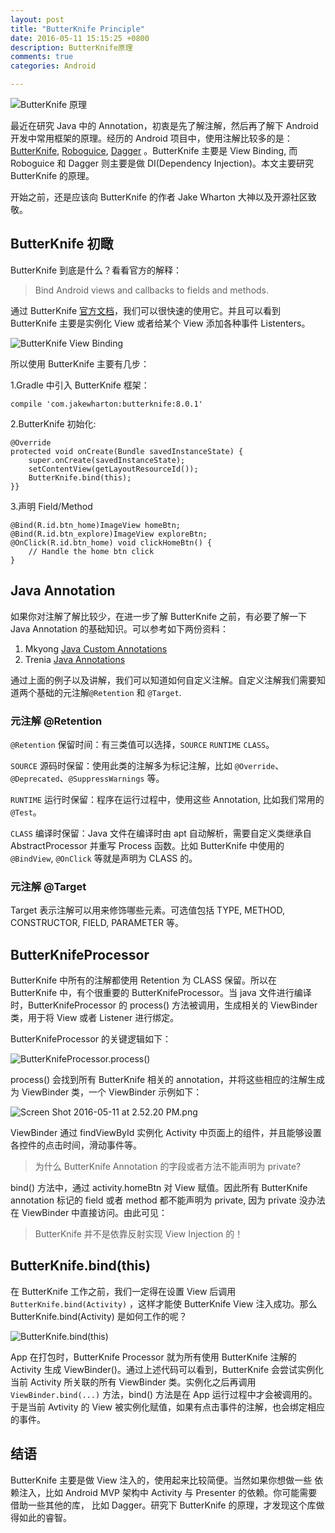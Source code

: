 ```yaml
---
layout: post
title: "ButterKnife Principle"
date: 2016-05-11 15:15:25 +0800
description: ButterKnife原理
comments: true
categories: Android 

---
```


![ButterKnife 原理](http://upload-images.jianshu.io/upload_images/576124-831ee4dbd091aa30.png?imageMogr2/auto-orient/strip%7CimageView2/2/w/200)

最近在研究 Java 中的 Annotation，初衷是先了解注解，然后再了解下 Android 开发中常用框架的原理。经历的 Android 项目中，使用注解比较多的是：[ButterKnife](https://github.com/JakeWharton/butterknife), [Roboguice](https://github.com/roboguice/roboguice), [Dagger](https://github.com/roboguice/roboguice) 。ButterKnife 主要是 View Binding, 而 Roboguice 和 Dagger 则主要是做 DI(Dependency Injection)。本文主要研究 ButterKnife 的原理。

开始之前，还是应该向 ButterKnife 的作者 Jake Wharton 大神以及开源社区致敬。

<!-- More -->

## ButterKnife 初瞰

ButterKnife 到底是什么？看看官方的解释：
> Bind Android views and callbacks to fields and methods.

通过 ButterKnife [官方文档](http://jakewharton.github.io/butterknife/)，我们可以很快速的使用它。并且可以看到 ButterKnife 主要是实例化 View 或者给某个 View 添加各种事件 Listenters。

![ButterKnife View Binding](http://upload-images.jianshu.io/upload_images/576124-2be2b864707172b7.png?imageMogr2/auto-orient/strip%7CimageView2/2/w/300)

所以使用 ButterKnife 主要有几步：

1.Gradle 中引入 ButterKnife 框架：

```
compile 'com.jakewharton:butterknife:8.0.1'
```
2.ButterKnife 初始化:

```
@Override
protected void onCreate(Bundle savedInstanceState) {          
    super.onCreate(savedInstanceState);   
    setContentView(getLayoutResourceId());    
    ButterKnife.bind(this);
}}
```
3.声明 Field/Method

```
@Bind(R.id.btn_home)ImageView homeBtn;
@Bind(R.id.btn_explore)ImageView exploreBtn;
@OnClick(R.id.btn_home) void clickHomeBtn() {      
    // Handle the home btn click
}
```

## Java Annotation 

如果你对注解了解比较少，在进一步了解 ButterKnife 之前，有必要了解一下 Java Annotation 的基础知识。可以参考如下两份资料：

1. Mkyong [Java Custom Annotations](http://www.mkyong.com/java/java-custom-annotations-example/)
2. Trenia [Java Annotations](http://trinea.github.io/download/pdf/android/java-annotation.pdf)

通过上面的例子以及讲解，我们可以知道如何自定义注解。自定义注解我们需要知道两个基础的元注解`@Retention` 和 `@Target`.

### 元注解 @Retention

`@Retention` 保留时间：有三类值可以选择，`SOURCE`  `RUNTIME` `CLASS`。 

`SOURCE` 源码时保留：使用此类的注解多为标记注解，比如 `@Override`、`@Deprecated`、`@SuppressWarnings` 等。

`RUNTIME` 运行时保留：程序在运行过程中，使用这些 Annotation, 比如我们常用的 `@Test`。

`CLASS` 编译时保留：Java 文件在编译时由 apt 自动解析，需要自定义类继承自 AbstractProcessor 并重写 Process 函数。比如 ButterKnife 中使用的  `@BindView`, `@OnClick` 等就是声明为 CLASS 的。

### 元注解 @Target

Target 表示注解可以用来修饰哪些元素。可选值包括 TYPE, METHOD, CONSTRUCTOR, FIELD, PARAMETER 等。

## ButterKnifeProcessor

ButterKnife 中所有的注解都使用 Retention 为 CLASS 保留。所以在 ButterKnife 中，有个很重要的 ButterKnifeProcessor。当 java 文件进行编译时，ButterKnifeProcessor 的 process() 方法被调用，生成相关的 ViewBinder 类，用于将 View 或者 Listener 进行绑定。

ButterKnifeProcessor 的关键逻辑如下：

![ButterKnifeProcessor.process()](http://upload-images.jianshu.io/upload_images/576124-0fa0624d662090af.png?imageMogr2/auto-orient/strip%7CimageView2/2/w/600)

process() 会找到所有 ButterKnife 相关的 annotation，并将这些相应的注解生成为 ViewBinder 类，一个 ViewBinder 示例如下：

![Screen Shot 2016-05-11 at 2.52.20 PM.png](http://upload-images.jianshu.io/upload_images/576124-a9f0fdf997e95ed8.png?imageMogr2/auto-orient/strip%7CimageView2/2/w/600)

ViewBinder 通过 findViewById 实例化 Activity 中页面上的组件，并且能够设置各控件的点击时间，滑动事件等。

> 为什么 ButterKnife Annotation 的字段或者方法不能声明为 private?

bind() 方法中，通过 activity.homeBtn 对 View 赋值。因此所有 ButterKnife annotation 标记的 field 或者 method 都不能声明为 private, 因为 private 没办法在 ViewBinder 中直接访问。由此可见：

> ButterKnife 并不是依靠反射实现 View Injection 的！

## ButterKnife.bind(this)

在 ButterKnife 工作之前，我们一定得在设置 View  后调用 `ButterKnife.bind(Activity)` ，这样才能使 ButterKnife View 注入成功。那么 ButterKnife.bind(Activity) 是如何工作的呢？

![ButterKnife.bind(this)](http://upload-images.jianshu.io/upload_images/576124-dce842ddf87bb891.png?imageMogr2/auto-orient/strip%7CimageView2/2/w/600)

App 在打包时，ButterKnife Processor 就为所有使用 ButterKnife 注解的 Activity 生成 ViewBinder()。通过上述代码可以看到，ButterKnife 会尝试实例化当前 Activity 所关联的所有 ViewBinder 类。实例化之后再调用 `ViewBinder.bind(...)` 方法，bind() 方法是在 App 运行过程中才会被调用的。于是当前 Avtivity 的 View 被实例化赋值，如果有点击事件的注解，也会绑定相应的事件。

## 结语

ButterKnife 主要是做 View 注入的，使用起来比较简便。当然如果你想做一些 依赖注入，比如 Android MVP 架构中 Activity 与 Presenter 的依赖。你可能需要借助一些其他的库， 比如 Dagger。研究下 ButterKnife 的原理，才发现这个库做得如此的睿智。